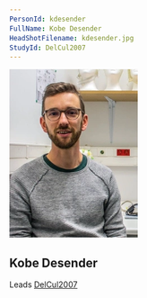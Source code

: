 ```yaml
---
PersonId: kdesender
FullName: Kobe Desender 
HeadShotFilename: kdesender.jpg
StudyId: DelCul2007
---
```


![headshot of researcher](/assets/images/headshots/kdesender.jpg "Kobe Desender ")

## Kobe Desender 

Leads [DelCul2007](/replications/DelCul2007)